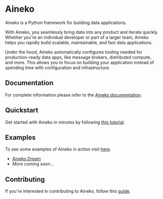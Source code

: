 # Aineko

Aineko is a Python framework for building data applications.

With Aineko, you seamlessly bring data into any product and iterate quickly. Whether you're an individual developer or part of a larger team, Aineko helps you rapidly build scalable, maintainable, and fast data applications.

Under the hood, Aineko automatically configures tooling needed for production-ready data apps, like message brokers, distributed compute, and more. This allows you to focus on building your application instead of spending time with configuration and infrastructure.

## Documentation

For complete information please refer to the [Aineko documentation](https://docs.aineko.dev/).

## Quickstart

Get started with Aineko in minutes by following [this tutorial](https://docs.aineko.dev/latest/start/quickstart/).

## Examples

To see some examples of Aineko in action visit [here](https://docs.aineko.dev/0.2/examples/aineko-dream/).

- [Aineko Dream](https://github.com/aineko-dev/aineko-dream)
- More coming soon...

## Contributing

If you're interested in contributing to Aineko, follow this [guide](https://docs.aineko.dev/dev/contributing/).
